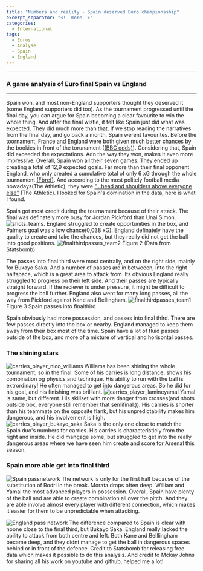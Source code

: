 ```yaml
---
title: "Numbers and reality - Spain deserved Euro championsship"
excerpt_separator: "<!--more-->"
categories:
  - International
tags:
  - Euros
  - Analyse
  - Spain
  - England
---
```


------------
### A game analysis of Euro final Spain vs England
------------
Spain won, and most non-England supporters thought they deserved it (some England supporters did too). As the tournament progressed until the final day, you can argue for Spain becoming a clear favourite to win the whole thing. And after the final wistle, it felt like Spain just did what was expected. They did much more than that. If we stop reading the narratives from the final day, and go back a month, Spain werent favourites. Before the toornament, France and England were both given much better chances by the bookies in front of the torunament ([(BBC odds)](https://www.bbc.com/sport/football/articles/cv22vrnl0j0o)). 
Considering that, Spain did exceeded the expectations. Adn the way they won, makes it even more impressive. Overall, Spain won all their seven games. They ended up creating a total of 12,9 expected goals. Far more than their final opponent England, who only created a cumulative total of only 6 xG through the whole tournament [(Fbref)](https://fbref.com/en/comps/676/stats/UEFA-Euro-Stats). And according to the most politely football media nowadays(The Athletic), they were  ["...head and shoulders above everyone else"](https://www.nytimes.com/athletic/5637944/2024/07/15/spain-euro-2024-win-yamal-williams-de-la-fuente/) (The Athletic). I looked for Spain's domination in the data, here is what I found. 

Spain got most credit during the tournament because of their attack. The final was definately more busy for Jordan Pickford than Unai Simon. ![shots_teams](https://github.com/user-attachments/assets/65375bbd-5cd7-4281-b892-abea18413721). England struggled to create opportunities in the box, and Palmers goal was a low chance(0,038 xG). England definately have the quality to create and take the chances, but they really did not get the ball into good positions.
![finalthirdpasses_team2](https://github.com/user-attachments/assets/bc63ea6c-650f-480c-8961-75848662c856)
Figure 2 (Data from Statsbomb)

The passes into final third were most centrally, and on the right side, mainly for Bukayo Saka. And a number of passes are in betweeen, into the right halfspace, which is a great area to attack from. Its obvious England really struggled to progress on their left side. And their passes are typically straight forward. If the reciever is under pressure, it might be difficult to progress the ball further. England also went for many long passes, all the way from Pickford against Kane and Bellingham.
![finalthirdpasses_team1](https://github.com/user-attachments/assets/8955739a-cae5-4719-ab98-acd7ddfb61d8)
Figure 3 Spain passes into finalthird

Spain obviously had more possession, and passes into final third. There are few passes directly into the box or nearby. England managed to keep them away from their box most of the time.  Spain have a lot of fluid passes outside of the box, and more of a mixture of vertical and horisontal passes.  

### The shining stars
![carries_player_nico_williams](https://github.com/user-attachments/assets/279dbbc0-a7ec-4ee7-ad29-4e6978e50368) 
Williams has been shining the whole tournament, so in the final. Some of his carries is long distance, shows his combination og physics and technique. His ability to run with the ball is extrordinary! He often managed to get into dangerous areas. So he did for his goal, and his finishing was brilliant. 
![carries_player_lamineyamal](https://github.com/user-attachments/assets/2715017c-2b7b-4214-85b7-8cf3b8c7eece)
Yamal is same, but different. His skillset with more danger from crosses(and shots outside box, everyone still remember that semifinal:)). His carries is shorter than his teammate on the opposite flank, but his unpredictability makes him dangerous, and his involvement is high.    
![carries_player_bukayo_saka](https://github.com/user-attachments/assets/2a60bab1-f177-4b1f-be15-9f38e7494ee7)
Saka is the only one close to match the Spain duo's numbers for carries. His carries is characteristicly from the right and inside. He did mangage some, but struggled to get into the really dangerous areas where we have seen him create and score for Arsenal this season. 


### Spain more able get into final third 
![Spain passnetwork](https://github.com/user-attachments/assets/f5ce64fe-e5ec-4835-8e71-109845091f52)
The network is only for the first half because of the substitution of Rodri in the break. Morata drops often deep. William and Yamal the most advanced players in possession. Overall, Spain have plenty of the ball and are able to create combination all over the pitch. And they are able involve almost every player with different connection, which makes it easier for them to be unpredictable when attacking. 

![England pass network](https://github.com/user-attachments/assets/686897a5-e28a-407a-9c85-613dba3e4b07)
The difference compared to Spain is clear with noone close to the final third, but Bukayo Saka. England really lacked the ability to attack from both centre and left. Both Kane and Belllingham became deep, and they didnt manage to get the ball in dangerous spaces behind or in front of the defence.
Credit to Statsbomb for releasing free data which makes it possible to do this analysis. And credit to Mckay Johns for sharing all his work on youtube and github, helped me a lot! 
